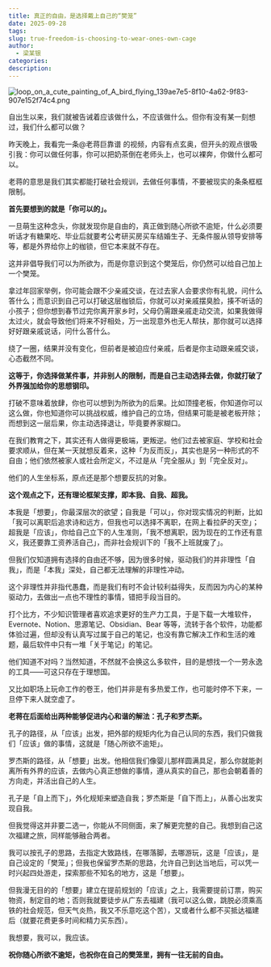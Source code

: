 ```yaml
---
title: 真正的自由，是选择戴上自己的“樊笼”
date: 2025-09-28
tags:
slug: true-freedom-is-choosing-to-wear-ones-own-cage
author:
  - 梁某银
categories:
description:
---
```

![loop_on_a_cute_painting_of_A_bird_flying_139ae7e5-8f10-4a62-9f83-907e152f74c4.png](https://img.liangmouyin.com/2025/10/8e63d3a0a2c2bf9624cc68294ffddd25.png)

自出生以来，我们就被告诫着应该做什么，不应该做什么。但你有没有某一刻想过，我们什么都可以做？

昨天晚上，我看完一条@老蒋巨靠谱 的视频，内容有点玄奥，但开头的观点很吸引我：你可以做任何事，你可以把奶茶倒在老师头上，也可以裸奔，你做什么都可以。

老蒋的意思是我们其实都能打破社会规训，去做任何事情，不要被现实的条条框框限制。

**首先要想到的就是「你可以的」。**

一旦萌生这种念头，你就发现你是自由的，真正做到随心所欲不逾矩，什么必须要听话才有糖果吃、毕业后就要考公考研买房买车结婚生子、无条件服从领导安排等等，都是外界给你上的枷锁，但它本来就不存在。

这并非倡导我们可以为所欲为，而是你意识到这个樊笼后，你仍然可以给自己加上一个樊笼。

拿过年回家举例，你可能会跟不少亲戚交谈，在过去家人会要求你有礼貌，问什么答什么；而意识到自己可以打破这层枷锁后，你就可以对亲戚摆臭脸，揍不听话的小孩子；但你想到春节过完你离开家乡时，父母仍需跟亲戚走动交流，如果我做得太过火，就会导致他们将来不好相处，万一出现意外也无人帮扶，那你就可以选择好好跟亲戚说话，问什么答什么。

绕了一圈，结果并没有变化，但前者是被迫应付亲戚，后者是你主动跟亲戚交谈，心态截然不同。

**这等于，你选择做某件事，并非别人的限制，而是自己主动选择去做，你就打破了外界强加给你的思想钢印。**

打破不意味着放肆，你也可以想到为所欲为的后果。比如顶撞老板，你知道你可以这么做，你也知道你可以挑战权威，维护自己的立场，但结果可能是被老板开除；而想到这一层后果，你主动选择退让，毕竟要养家糊口。

在我们教育之下，其实还有人做得更极端，更叛逆。他们过去被家庭、学校和社会要求顺从，但在某一天就想反着来，这种「为反而反」，其实也是另一种形式的不自由；他们依然被家人或社会所定义，不过是从「完全服从」到「完全反对」。

他们的人生坐标系，原点还是那个想要反抗的对象。

**这个观点之下，还有理论框架支撑，即本我、自我、超我。**

本我是「想要」，你最深层次的欲望；自我是「可以」，你对现实情况的判断，比如「我可以离职后追求诗和远方，但我也可以选择不离职，在网上看拉萨的天空」；超我是「应该」，你给自己立下的人生准则，「我不想离职，因为现在的工作还有意义，我还要靠工资养活自己」，而非社会规训下的「我不上班就废了」。

但我们仅知道拥有选择的自由还不够，因为很多时候，驱动我们的并非理性「自我」，而是「本我」深处，自己都无法理解的非理性冲动。

这个非理性并非指代愚蠢，而是我们有时不会计较利益得失，反而因为内心的某种驱动力，去做出一点也不理性的事情，错把手段当目的。

打个比方，不少知识管理者喜欢追求更好的生产力工具，于是下载一大堆软件，Evernote、Notion、思源笔记、Obsidian、Bear 等等，流转于各个软件，功能都体验过遍，但却没有认真写过属于自己的笔记，也没有靠它解决工作和生活的难题，最后软件中只有一堆「关于笔记」的笔记。

他们知道不对吗？当然知道，不然就不会换这么多软件，目的是想找一个一劳永逸的工具——可这只存在于理想国。

又比如职场上玩命工作的卷王，他们并非是有多热爱工作，也可能时停不下来，一旦停下来人就空虚了。

**老蒋在后面给出两种能够促进内心和谐的解法：孔子和罗杰斯。**

孔子的路径，从「应该」出发，把外部的规矩内化为自己认同的东西，我们只做我们「应该」做的事情，这就是「随心所欲不逾矩」。

罗杰斯的路径，从「想要」出发。他相信我们像婴儿那样圆满具足，那么你就能剥离所有外界的应该，去做内心真正想做的事情，遵从真实的自己，那也会朝着善的方向走，并活出自己的人生。

孔子是「自上而下」，外化规矩来塑造自我；罗杰斯是「自下而上」，从善心出发实现自我。

但我觉得这并非要二选一，你能从不同侧面，来了解更完整的自己。我想到自己这次福建之旅，同样能够融合两者。

我可以按孔子的思路，去指定大致路线，在哪落脚，去哪游玩，这是「应该」，是自己设定的「樊笼」；但我也保留罗杰斯的思路，允许自己到达当地后，可以凭一时兴起四处游走，探索那些不知名的地方，这是「想要」。

但我漫无目的的「想要」建立在提前规划的「应该」之上，我需要提前订票，购买物资，制定目的地；否则我就要徒步从广东去福建（我可以这么做，跳脱必须乘高铁的社会规范，但天气炎热，我又不乐意吃这个苦），又或者什么都不买抵达福建后（就要花费更多时间和精力买东西）。

我想要，我可以，我应该。

**祝你随心所欲不逾矩，也祝你在自己的樊笼里，拥有一往无前的自由。**